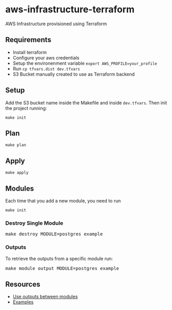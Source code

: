 # aws-infrastructure-terraform
AWS Infrastructure provisioned using Terraform

## Requirements
* Install terraform
* Configure your aws credentials
* Setup the environenment variable `export AWS_PROFILE=your_profile`
* Run `cp tfvars.dist dev.tfvars`
* S3 Bucket manually created to use as Terraform backend

## Setup
Add the S3 bucket name inside the Makefile and inside `dev.tfvars`. Then init the project running:
```
make init
```

## Plan
```
make plan
```

## Apply
```
make apply
```

## Modules

Each time that you add a new module, you need to run
```
make init
```

### Destroy Single Module
<pre>
make destroy MODULE=postgres_example
</pre>

### Outputs
To retrieve the outputs from a specific module run:
<pre>
make module_output MODULE=postgres_example
</pre>

## Resources
* [Use outputs between modules](https://github.com/hashicorp/terraform/issues/12466)
* [Examples](https://github.com/terraform-providers/terraform-provider-aws/tree/master/examples)
